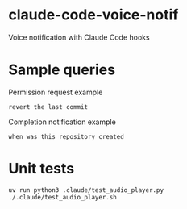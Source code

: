 # claude-code-voice-notif
Voice notification with Claude Code hooks

# Sample queries

Permission request example

```
revert the last commit
```

Completion notification example

```
when was this repository created
```

# Unit tests

```
uv run python3 .claude/test_audio_player.py
./.claude/test_audio_player.sh
```